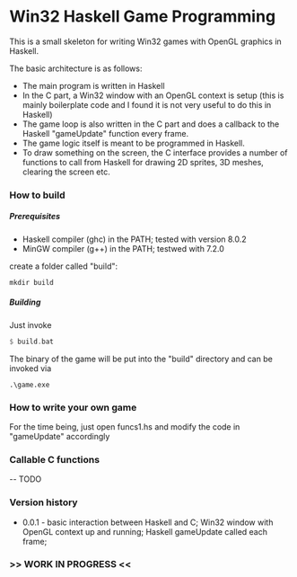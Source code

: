 # Win32 Haskell Game Programming

This is a small skeleton for writing Win32 games with OpenGL graphics in Haskell. 

The basic architecture is as follows: 

* The main program is written in Haskell
* In the C part, a Win32 window with an OpenGL context is setup 
  (this is mainly boilerplate code and I found it is not very useful to 
  do this in Haskell)
* The game loop is also written in the C part and does a callback to the 
  Haskell "gameUpdate" function every frame. 
* The game logic itself is meant to be programmed in Haskell. 
* To draw something on the screen, the C interface provides a number of 
  functions to call from Haskell for drawing 2D sprites, 3D meshes, clearing the screen etc. 
  
### How to build
##### Prerequisites
* Haskell compiler (ghc) in the PATH; tested with version 8.0.2
* MinGW compiler (g++) in the PATH; testwed with 7.2.0

create a folder called "build": 
```
mkdir build
```

##### Building
Just invoke 
``` Haskell
$ build.bat
```

The binary of the game will be put into the "build" directory and can be invoked via 

```
.\game.exe
```
  
### How to write your own game
For the time being, just open funcs1.hs and modify the code in "gameUpdate" accordingly


### Callable C functions
-- TODO
  
### Version history
* 0.0.1 - basic interaction between Haskell and C; Win32 window with OpenGL context up and running; Haskell gameUpdate called each frame;
  
  
### >> WORK IN PROGRESS <<
